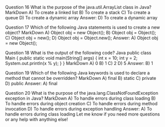 Question 16
What is the purpose of the java.util.ArrayList class in Java?
MarkDown
A) To create a linked list
B) To create a stack
C) To create a queue
D) To create a dynamic array
Answer: D) To create a dynamic array

Question 17
Which of the following Java statements is used to create a new object?
MarkDown
A) Object obj = new Object();
B) Object obj = Object();
C) Object obj = new();
D) Object obj = Object.new();
Answer: A) Object obj = new Object();

Question 18
What is the output of the following code?
Java
public class Main {
  public static void main(String[] args) {
    int x = 10;
    int y = 2;
    System.out.println(x % y);
  }
}
MarkDown
A) 0
B) 1
C) 2
D) 5
Answer: B) 1

Question 19
Which of the following Java keywords is used to declare a method that cannot be overridden?
MarkDown
A) final
B) static
C) private
D) public
Answer: A) final

Question 20
What is the purpose of the java.lang.ClassNotFoundException exception in Java?
MarkDown
A) To handle errors during class loading
B) To handle errors during object creation
C) To handle errors during method invocation
D) To handle errors during exception handling
Answer: A) To handle errors during class loading
Let me know if you need more questions or any help with anything else!
